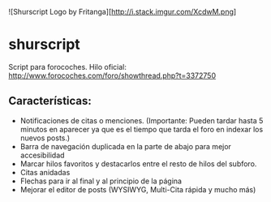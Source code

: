 ![Shurscript Logo by Fritanga][http://i.stack.imgur.com/XcdwM.png]

  
shurscript
==========

Script para forocoches.
Hilo oficial: http://www.forocoches.com/foro/showthread.php?t=3372750


<h2>Características:</h2>

 * Notificaciones de citas o menciones. (Importante: Pueden tardar hasta 5 minutos en aparecer ya que es el tiempo que tarda el foro en indexar los nuevos posts.)
 * Barra de navegación duplicada en la parte de abajo para mejor accesibilidad
 * Marcar hilos favoritos y destacarlos entre el resto de hilos del subforo.
 * Citas anidadas
 * Flechas para ir al final y al principio de la página
 * Mejorar el editor de posts (WYSIWYG, Multi-Cita rápida y mucho más)

